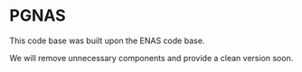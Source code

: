 # PGNAS

This code base was built upon the ENAS code base.

We will remove unnecessary components and provide a clean version soon.
